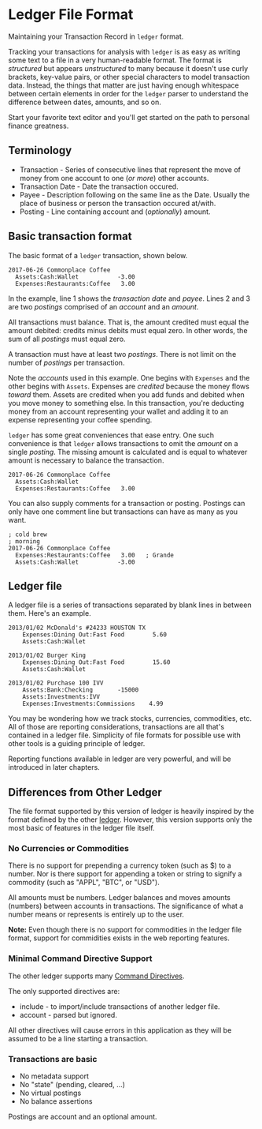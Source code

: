 # Ledger File Format

Maintaining your Transaction Record in `ledger` format.

Tracking your transactions for analysis with `ledger` is as easy as writing some
text to a file in a very human-readable format.
The format is _structured_ but appears _unstructured_ to many because it doesn't
use curly brackets, key-value pairs, or other special characters to model
transaction data.
Instead, the things that matter are just having enough whitespace between
certain elements in order for the `ledger` parser to understand the difference
between dates, amounts, and so on.

Start your favorite text editor and you'll get started on the path to personal
finance greatness.

## Terminology

* Transaction - Series of consecutive lines that represent the move of money
from one account to one (*or more*) other accounts.
* Transaction Date - Date the transaction occured.
* Payee - Description following on the same line as the Date. Usually the place
of business or person the transaction occured at/with.
* Posting - Line containing account and (*optionally*) amount.

## Basic transaction format

The basic format of a `ledger` transaction, shown below.

```ledger
2017-06-26 Commonplace Coffee
  Assets:Cash:Wallet           -3.00
  Expenses:Restaurants:Coffee   3.00

```

In the example, line 1 shows the _transaction date_ and _payee_.
Lines 2 and 3 are two _postings_ comprised of an _account_ and an _amount_.

All transactions must balance. That is, the amount credited must
equal the amount debited: credits minus debits must equal zero.
In other words, the sum of all _postings_ must equal zero.

A transaction must have at least two _postings_. There is not limit on the
number of _postings_ per transaction.

Note the _accounts_ used in this example.
One begins with `Expenses` and the other begins with `Assets`.
Expenses are _credited_ because the money flows _toward_ them.
Assets are credited when you add funds and debited when you move money to
something else.
In this transaction, you're deducting money from an account representing your
wallet and adding it to an expense representing your coffee spending.

`ledger` has some great conveniences that ease entry.
One such convenience is that `ledger` allows transactions to omit the _amount_
on a single _posting_.
The missing amount is calculated and is equal to whatever amount is necessary
to balance the transaction.

```ledger
2017-06-26 Commonplace Coffee
  Assets:Cash:Wallet
  Expenses:Restaurants:Coffee   3.00

```

You can also supply comments for a transaction or posting.
Postings can only have one comment line but transactions can have as many as
you want.

```ledger
; cold brew
; morning
2017-06-26 Commonplace Coffee
  Expenses:Restaurants:Coffee   3.00   ; Grande
  Assets:Cash:Wallet           -3.00

```

## Ledger file

A ledger file is a series of transactions separated by blank lines in between
them. Here's an example.

```ledger
2013/01/02 McDonald's #24233 HOUSTON TX
    Expenses:Dining Out:Fast Food        5.60
    Assets:Cash:Wallet

2013/01/02 Burger King
    Expenses:Dining Out:Fast Food        15.60
    Assets:Cash:Wallet

2013/01/02 Purchase 100 IVV
    Assets:Bank:Checking       -15000
    Assets:Investments:IVV
    Expenses:Investments:Commissions    4.99

```

You may be wondering how we track stocks, currencies, commodities, etc.
All of those are reporting considerations, transactions are all that's contained
in a ledger file. Simplicity of file formats for possible use with other tools
is a guiding principle of ledger.

Reporting functions available in ledger are very powerful, and will be introduced
in later chapters.

## Differences from Other Ledger

The file format supported by this version of ledger is heavily inspired by the
format defined by the other [ledger](https://www.ledger-cli.org/). However,
this version supports only the most basic of features in the ledger file itself.

### No Currencies or Commodities

There is no support for prepending a currency token (such as $) to a number. Nor
is there support for appending a token or string to signify a commodity (such
as "APPL", "BTC", or "USD").

All amounts must be numbers. Ledger balances and moves amounts (numbers)
between accounts in transactions. The significance of what a number means or
represents is entirely up to the user.

**Note:** Even though there is no support for commodities in the ledger file
format, support for commidities exists in the web reporting features.

### Minimal Command Directive Support

The other ledger supports many [Command Directives](https://www.ledger-cli.org/3.0/doc/ledger3.html#Command-Directives).

The only supported directives are:

* include - to import/include transactions of another ledger file.
* account - parsed but ignored.

All other directives will cause errors in this application as they will be
assumed to be a line starting a transaction.

### Transactions are basic

* No metadata support
* No "state" (pending, cleared, ...)
* No virtual postings
* No balance assertions

Postings are account and an optional amount.
